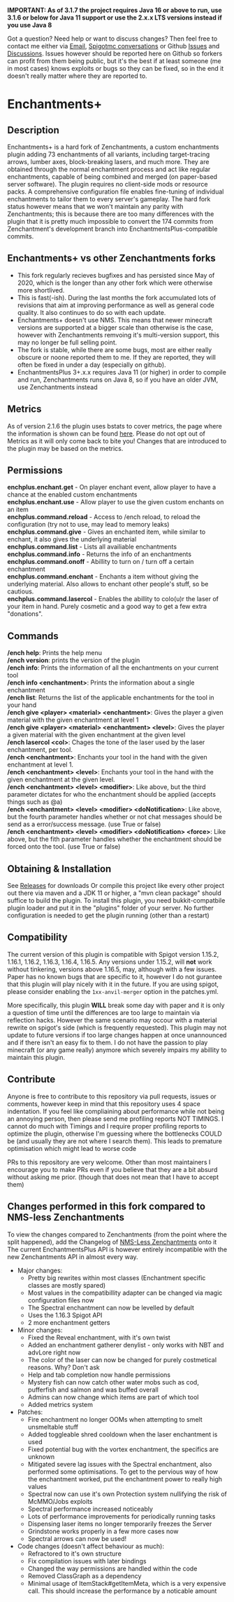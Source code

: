 **IMPORTANT: As of 3.1.7 the project requires Java 16 or above to run, 
use 3.1.6 or below for Java 11 support or use the 2.x.x LTS versions instead if you use Java 8**

Got a question? Need help or want to discuss changes? Then feel free to contact me either via [Email](mail-to:admin@geolykt.de), [Spigotmc conversations](https://www.spigotmc.org/conversations/add) or Github [Issues](https://github.com/Geolykt/EnchantmentsPlus/issues) and [Discussions](https://github.com/Geolykt/EnchantmentsPlus/discussions). Issues however should be reported here on Github so forkers can profit from them being public, but it's the best if at least someone (me in most cases) knows exploits or bugs so they can be fixed, so in the end it doesn't really matter where they are reported to.

# Enchantments+
## Description
Enchantments+ is a hard fork of Zenchantments, a custom enchantments plugin adding 73 enchantments of all variants, including target-tracing arrows, lumber axes, block-breaking lasers, and much more. They are obtained through the normal enchantment process and act like regular enchantments, capable of being combined and merged (on paper-based server software). The plugin requires no client-side mods or resource packs. A comprehensive configuration file enables fine-tuning of individual enchantments to tailor them to every server's gameplay. 
The hard fork status however means that we won't maintain any parity with Zenchantments; this is because there are too many differences with the plugin that it is pretty much impossible to convert the 174 commits from Zenchantment's development branch into EnchantmentsPlus-compatible commits.

## Enchantments+ vs other Zenchantments forks
  - This fork regularly recieves bugfixes and has persisted since May of 2020, which is the longer than any other fork which were otherwise more shortlived.
  - This is fast(-ish). During the last months the fork accumulated lots of revisions that aim at improving performance as well as general code quality. It also continues to do so with each update.
  - Enchantments+ doesn't use NMS. This means that newer minecraft versions are supported at a bigger scale than otherwise is the case, however with Zenchantments remvoing it's multi-version support, this may no longer be full selling point.
  - The fork is stable, while there are some bugs, most are either really obscure or noone reported them to me. If they are reported, they will often be fixed in under a day (especially on github).
  - EnchantmentsPlus 3+.x.x requires Java 11 (or higher) in order to compile and run, Zenchantments runs on Java 8, so if you have an older JVM, use Zenchantments instead

## Metrics
As of version 2.1.6 the plugin uses bstats to cover metrics, the page where the information is shown can be found [here](https://bstats.org/plugin/bukkit/EnchantmentsPlus/9211).
Please do not opt out of Metrics as it will only come back to bite you! Changes that are introduced to the plugin may be based on the metrics.

## Permissions
<b>enchplus.enchant.get</b> - On player enchant event, allow player to have a chance at the enabled custom enchantments<br>
<b>enchplus.enchant.use</b> - Allow player to use the given custom enchants on an item<br>
<b>enchplus.command.reload</b> - Access to /ench reload, to reload the configuration (try not to use, may lead to memory leaks)<br>
<b>enchplus.command.give</b> - Gives an enchanted item, while similar to enchant, it also gives the underlying material<br>
<b>enchplus.command.list</b> - Lists all availiable enchantments<br>
<b>enchplus.command.info</b> - Returns the info of an enchantments<br>
<b>enchplus.command.onoff</b> - Abillity to turn on / turn off a certain enchantment<br>
<b>enchplus.command.enchant</b> - Enchants a item without giving the underlying material. Also allows to enchant other people's stuff, so be cautious.<br>
<b>enchplus.command.lasercol</b> - Enables the abillity to colo(u)r the laser of your item in hand. Purely cosmetic and a good way to get a few extra "donations".<br>

## Commands
**/ench help**: Prints the help menu <br>
**/ench version**: prints the version of the plugin <br>
**/ench info**: Prints the information of all the enchantments on your current tool <br>
**/ench info &lt;enchantment&gt;**: Prints the information about a single enchantment <br>
**/ench list**: Returns the list of the applicable enchantments for the tool in your hand <br>
**/ench give &lt;player&gt; &lt;material&gt; &lt;enchantment&gt;**: Gives the player a given material with the given enchantment at level 1 <br>
**/ench give &lt;player&gt; &lt;material&gt; &lt;enchantment&gt; &lt;level&gt;**: Gives the player a given material with the given enchantment at the given level <br>
**/ench lasercol &lt;col&gt;**: Chages the tone of the laser used by the laser enchantment, per tool. <br>
**/ench &lt;enchantment&gt;**: Enchants your tool in the hand with the given enchantment at level 1. <br>
**/ench &lt;enchantment&gt; &lt;level&gt;**: Enchants your tool in the hand with the given enchantment at the given level. <br>
**/ench &lt;enchantment&gt; &lt;level&gt; &lt;modifier&gt;**: Like above, but the third parameter dictates for who the enchantment should be applied (accepts things such as @a) <br>
**/ench &lt;enchantment&gt; &lt;level&gt; &lt;modifier&gt; &lt;doNotification&gt;**: Like above, but the fourth parameter handles whether or not chat messages should be send as a error/success message. (use True or false) <br>
**/ench &lt;enchantment&gt; &lt;level&gt; &lt;modifier&gt; &lt;doNotification&gt; &lt;force&gt;**: Like above, but the fith parameter handles whether the enchantment should be forced onto the tool. (use True or false) <br>

## Obtaining & Installation
See [Releases](https://github.com/Geolykt/EnchantmentsPlus/releases) for downloads
Or compile this project like every other project out there via maven and a JDK 11 or higher, a "mvn clean package" should suffice to build the plugin.
To install this plugin, you need bukkit-compatbile plugin loader and put it in the "plugins" folder of your server. No further configuration is needed to get the plugin running (other than a restart)

## Compatibility
The current version of this plugin is compatible with Spigot version 1.15.2, 1.16.1, 1.16.2, 1.16.3, 1.16.4, 1.16.5. Any versions under 1.15.2, will **not** work without tinkering, versions above 1.16.5, may, although with a few issues.
Paper has no known bugs that are specific to it, however I do not gurantee that this plugin will play nicely with it in the future. If you are using spigot, please consider enabling the `1xx-anvil-merger` option in the patches.yml.

More specifically, this plugin **WILL** break some day with paper and it is only a question of time until the differences are too large to maintain via reflection hacks.
However the same scenario may occour with a material rewrite on spigot's side (which is frequently requested). This plugin may not update to future versions if too large changes happen at once unannounced and if there isn't an easy fix to them.
I do not have the passion to play minecraft (or any game really) anymore which severely impairs my abillity to maintain this plugin.

## Contribute
Anyone is free to contribute to this repository via pull requests, issues or comments, however keep in mind that this repository uses 4 space indentation.
If you feel like compliaining about performance while not being an annoying person, then please send me profiling reports NOT TIMINGS.
I cannot do much with Timings and I require proper profiling reports to optimize the plugin, otherwise I'm guessing where the bottlenecks COULD be (and usually they are not where I search them). This leads to premature optimisation which might
lead to worse code

PRs to this repository are very welcome. Other than most maintainers I encourage you to make PRs even if you believe that they are a bit absurd without asking me prior. (though that does not mean that I have to accept them)

## Changes performed in this fork compared to NMS-less Zenchantments
To view the changes compared to Zenchantments (from the point where the split happened), add the Changelog of [NMS-Less Zenchantments](https://github.com/Geolykt/NMSless-Zenchantments#changes-performed-in-this-fork) onto it
The current EnchantmentsPlus API is however entirely incompatible with the new Zenchantments API in almost every way.
<ul>
 <li>Major changes:
  <ul>
   <li>Pretty big rewrites within most classes (Enchantment specific classes are mostly spared)</li>
   <li>Most values in the compatibillity adapter can be changed via magic configuration files now</li>
   <li>The Spectral enchantment can now be levelled by default</li>
   <li>Uses the 1.16.3 Spigot API</li>
   <li>2 more enchantment getters</li>
  </ul>
 </li>
 <li>Minor changes:
  <ul>
   <li>Fixed the Reveal enchantment, with it's own twist</li>
   <li>Added an enchantment gatherer denylist - only works with NBT and advLore right now</li>
   <li>The color of the laser can now be changed for purely costmetical reasons. Why? Don't ask</li>
   <li>Help and tab completion now handle permissions</li>
   <li>Mystery fish can now catch other water mobs such as cod, pufferfish and salmon and was buffed overall</li>
   <li>Admins can now change which items are part of which tool</li>
   <li>Added metrics system</li>
  </ul>
 </li>
 <li>Patches:
  <ul>
   <li>Fire enchantment no longer OOMs when attempting to smelt unsmeltable stuff</li>
   <li>Added toggleable shred cooldown when the laser enchantment is used</li>
   <li>Fixed potential bug with the vortex enchantment, the specifics are unknown</li>
   <li>Mitigated severe lag issues with the Spectral enchantment, also performed some optimisations. To get to the pervious way of how the enchantment worked, put the enchantment power to really high values</li>
   <li>Spectral now can use it's own Protection system nullifying the risk of McMMO/Jobs exploits</li>
   <li>Spectral performance increased noticeably</li>
   <li>Lots of performance improvements for periodically running tasks</li>
   <li>Dispensing laser items no longer temporarily freezes the Server</li>
   <li>Grindstone works properly in a few more cases now</li>
   <li>Spectral arrows can now be used!</li>
  </ul>
 </li>
 <li>Code changes (doesn't affect behaviour as much):
  <ul>
   <li>Refractored to it's own structure</li>
   <li>Fix compilation issues with later bindings</li>
   <li>Changed the way permissions are handled within the code</li>
   <li>Removed ClassGraph as a dependency</li>
   <li>Minimal usage of ItemStack#getItemMeta, which is a very expensive call. This should increase the performance by a noticable amount</li>
  </ul>
 </li>
</ul>
